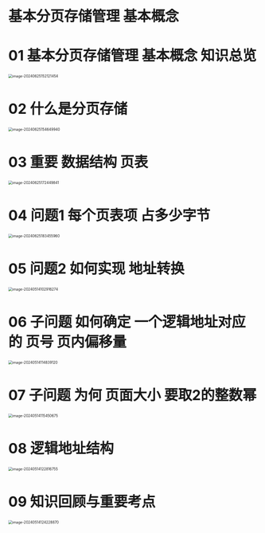 # 基本分页存储管理 基本概念



# 01 基本分页存储管理 基本概念 知识总览

<img src="https://cvp.oss-cn-shanghai.aliyuncs.com/picgo/202406251521587.png" alt="image-20240625152121454" style="zoom:50%;" />



# 02 什么是分页存储

<img src="https://cvp.oss-cn-shanghai.aliyuncs.com/picgo/202406251546129.png" alt="image-20240625154649940" style="zoom:50%;" />



# 03  重要 数据结构 页表

<img src="https://cvp.oss-cn-shanghai.aliyuncs.com/picgo/202406251724258.png" alt="image-20240625172449841" style="zoom:50%;" />



# 04 问题1 每个页表项 占多少字节

<img src="https://cvp.oss-cn-shanghai.aliyuncs.com/picgo/202406251834565.png" alt="image-20240625183455960" style="zoom:50%;" />



# 05 问题2 如何实现 地址转换

<img src="https://cvp.oss-cn-shanghai.aliyuncs.com/picgo/202405141029413.png" alt="image-20240514102916274" style="zoom:50%;" />



# 06 子问题 如何确定 一个逻辑地址对应的 页号 页内偏移量

<img src="https://cvp.oss-cn-shanghai.aliyuncs.com/picgo/202405141148487.png" alt="image-20240514114839120" style="zoom:50%;" />



# 07 子问题 为何 页面大小 要取2的整数幂

<img src="https://cvp.oss-cn-shanghai.aliyuncs.com/picgo/202405141154747.png" alt="image-20240514115450675" style="zoom: 50%;" />



# 08 逻辑地址结构

<img src="https://cvp.oss-cn-shanghai.aliyuncs.com/picgo/202405141228852.png" alt="image-20240514122816755" style="zoom:50%;" />



# 09 知识回顾与重要考点

<img src="https://cvp.oss-cn-shanghai.aliyuncs.com/picgo/202405141242980.png" alt="image-20240514124228870" style="zoom:50%;" />